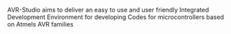 AVR-Studio aims to deliver an easy to use and user friendly Integrated Development Environment for developing Codes for microcontrollers based on Atmels AVR families